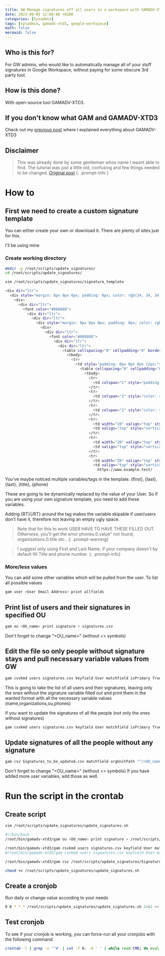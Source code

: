 ```yaml
---
title: GW Manage signatures off all users in a workspace with GAMADV-XTD3
date: 2023-09-05 12:00:00 +0100
categories: [Sysadmin]
tags: [sysadmin, gamadv-xtd3, google-workspace]
math: false
mermaid: false
---
```

## Who is this for?
For GW admins, who would like to automatically manage all of your stuff signatures in Google Workspace, without paying for some obscure 3rd party tool.

## How is this done?
With open-source tool GAMADV-XTD3.

## If you don't know what GAM and GAMADV-XTD3
Check out my [previous post](https://blog.thetechcorner.sk/posts/Upgrade-GAMADV-XTD3-from-GAM/) where I explained everything about GAMADV-XTD3 

## Disclaimer
> This was already done by some gentleman whos name I wasnt able to find. The tutorial was just a little old, confusing and few things needed to be changed. 
[Original post](https://docs.google.com/document/d/1hPOsuh5_45ysdDkFVxjITpDomY7GOWUSpeg3AuUOxqo/view)
{: .prompt-info }


# How to
## First we need to create a custom signature template
You can either create your own or download it. There are plenty of sites just for this.

I'll be using mine

### Create working directory 
```bash
mkdir -p /root/scripts/update_signatures/
cd /root/scripts/update_signatures/
```

```bash
vim /root/scripts/update_signatures/signature_template
```

```bash
<div dir="ltr">
  <div style="margin: 8px 0px 0px; padding: 0px; color: rgb(34, 34, 34); font-family: &quot;Google Sans&quot;, Roboto, RobotoDraft, Helvetica, Arial, sans-serif;">
    <div>
      <div dir="ltr">
        <font color="#888888">
          <div dir="ltr">
            <div dir="ltr">
              <div style="margin: 8px 0px 0px; padding: 0px; color: rgb(34, 34, 34); font-family: &quot;Google Sans&quot;, Roboto, RobotoDraft, Helvetica, Arial, sans-serif;">
                <div>
                  <div dir="ltr">
                    <font color="#888888">
                      <div dir="ltr">
                        <div dir="ltr">
                          <table cellspacing="0" cellpadding="0" border="0" style="background: none; border: 0px; margin: 0px; padding: 0px;">
                            <tbody>
                              <tr>
                                <td style="padding: 0px 0px 0px 12px;">
                                  <table cellspacing="0" cellpadding="0" border="0" style="background: none; border: 0px; margin: 0px; padding: 0px;">
                                    <tbody>
                                      <tr>
                                        <td colspan="2" style="padding-bottom: 5px; color: rgb(149, 183, 4); font-size: 18px;">{first} {last}</td>
                                      </tr>
                                      <tr>
                                        <td colspan="2" style="color: rgb(0, 0, 0); font-size: 14px;"><i>{RT}{title}{/RT}</i></td>
                                      </tr>
                                      <tr>
                                        <td colspan="2" style="color: rgb(0, 0, 0); font-size: 14px;"><strong>bigCompany s.r.o.</strong></td>
                                      </tr>
                                      <tr>
                                        <td width="20" valign="top" style="vertical-align: top; width: 20px; color: rgb(149, 183, 4); font-size: 14px;">p:</td>
                                        <td valign="top" style="vertical-align: top; color: rgb(0, 0, 0); font-size: 14px;">{RT}{phone}{/RT}</td>
                                      </tr>
                                      <tr>
                                        <td width="20" valign="top" style="vertical-align: top; width: 20px; color: rgb(149, 183, 4); font-size: 14px;">a:</td>
                                        <td valign="top" style="vertical-align: top; color: rgb(0, 0, 0); font-size: 14px;">Big Street 69, 333 03 NewYork</td>
                                      </tr>
                                      <tr>
                                        <td width="20" valign="top" style="vertical-align: top; width: 20px; color: rgb(149, 183, 4); font-size: 14px;">w:</td>
                                        <td valign="top" style="vertical-align: top; font-size: 14px;">
                                          https://www.example.test/
```
You've maybe noticed multiple variables/tags in the template. 
{first}, {last}, {last}, {title}, {phone}

These are going to be dynamically replaced by the value of your User. So if you are using your own signature template, you need to add these variables.

Adding {RT}{/RT} around the tag makes the variable skipable if user/users don't have it, therefore not leaving an empty ugly space.


> Note that for this to work USER HAVE TO HAVE THESE FILLED OUT. Otherwise, you'll get the error phones.0.value" not found, organizations.0.title etc..
{: .prompt-warning}

> I suggest only using First and Last Name, if your company doesn't by default fill Title and phone number.
{: .prompt-info}

### More/less values
You can add some other variables which will be pulled from the user. To list all possible values
```bash
gam user <User Email Address> print allfields
```

## Print list of users and their signatures in specified OU
```bash
gam ou <OU_name> print signature > signatures.csv
```
Don't forget to change "<OU_name>" (without <> symbols)

## Edit the file so only people without signature stays and pull necessary variable values from GW
```bash
gam csvkmd users signatures.csv keyfield User matchfield isPrimary True skipfield signature '.+' print fields name,organizations,ou,phones > Signatures_to_be_updated.csv
```
This is going to take the list of all users and their signatures, leaving only the ones without the signature variable filled out and print them in the wanted format with all the necessary variable values (name,organizations,ou,phones)

If you want to update the signatures of all the people (not only the ones without signatures)
```bash
gam csvkmd users signatures.csv keyfield User matchfield isPrimary True print fields name,organizations,ou,phones > Signatures_to_be_updated.csv
```

## Update signatures of all the people without any signature
```bash
gam csv Signatures_to_be_updated.csv matchfield orgUnitPath "^/<OU_name>.*" gam user ~primaryEmail signature file signature_template html replace first ~name.givenName replace last ~name.familyName replace title ~organizations.0.title replace phone ~phones.0.value
```
Don't forget to change "<OU_name>" (without <> symbols)
If you have added more user variables, add those as well.


# Run the script in the crontab
## Create script
```bash
vim /root/scripts/update_signatures/update_signatures.sh
```

```bash
#!/bin/bash
/root/bin/gamadv-xtd3/gam ou <OU_name> print signature > /root/scripts/update_signatures/signatures.csv

/root/bin/gamadv-xtd3/gam csvkmd users signatures.csv keyfield User matchfield isPrimary True skipfield signature '.+' print fields name,organizations,ou,phones > /root/scripts/update_signatures/Signatures_to_be_updated.csv
#/root/bin/gamadv-xtd3/gam csvkmd users signatures.csv keyfield User matchfield isPrimary True print fields name,organizations,ou,phones > /root/scripts/update_signatures/Signatures_to_be_updated.csv

/root/bin/gamadv-xtd3/gam csv /root/scripts/update_signatures/Signatures_to_be_updated.csv matchfield orgUnitPath "^/<OU_name>.*" gam user ~primaryEmail signature file /root/scripts/update_signatures/signature_template html replace first ~name.givenName replace last ~name.familyName replace title ~organizations.0.title replace phone ~phones.0.value
```
```bash
chmod +x /root/scripts/update_signatures/update_signatures.sh
```

## Create a cronjob
Run daily or change value according to your needs

```bash
0 8 * * * /root/scripts/update_signatures/update_signatures.sh 2>&1 >> /tmp/signatures_cron.log
```

## Test cronjob 
To see if your cronjob is working, you can force-run all your cronjobs with the following command

```bash
crontab -l | grep -v '^#' | cut -f 6- -d ' ' | while read CMD; do eval $CMD; done
```
